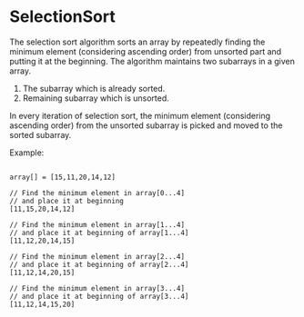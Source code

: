 <h1> SelectionSort </h1>

The selection sort algorithm sorts an array by repeatedly finding the minimum element (considering ascending order) from unsorted part and putting it at the beginning. The algorithm maintains two subarrays in a given array.

1) The subarray which is already sorted.
2) Remaining subarray which is unsorted.

In every iteration of selection sort, the minimum element (considering ascending order) from the unsorted subarray is picked and moved to the sorted subarray.
<p>Example:</p>

<pre><code>
array[] = [15,11,20,14,12]

// Find the minimum element in array[0...4]
// and place it at beginning
[11,15,20,14,12]

// Find the minimum element in array[1...4]
// and place it at beginning of array[1...4]
[11,12,20,14,15]

// Find the minimum element in array[2...4]
// and place it at beginning of array[2...4]
[11,12,14,20,15]

// Find the minimum element in array[3...4]
// and place it at beginning of array[3...4]
[11,12,14,15,20] 
</code></pre>
